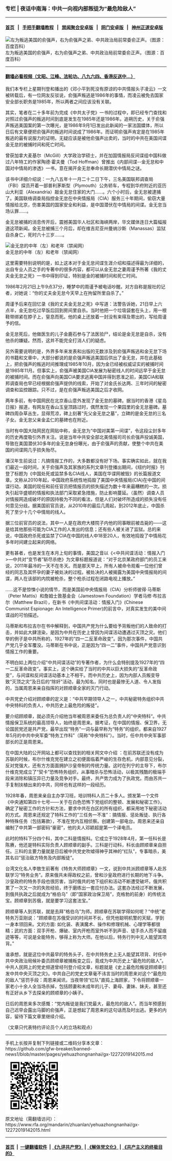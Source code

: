 ### 专栏 | 夜话中南海：中共一向视内部叛徒为“最危险敌人”
------------------------

#### [首页](https://github.com/gfw-breaker/banned-news1/blob/master/README.md) &nbsp;&nbsp;|&nbsp;&nbsp; [手把手翻墙教程](https://github.com/gfw-breaker/guides/wiki) &nbsp;&nbsp;|&nbsp;&nbsp; [禁闻聚合安卓版](https://github.com/gfw-breaker/bn-android) &nbsp;&nbsp;|&nbsp;&nbsp; [网门安卓版](https://github.com/oGate2/oGate) &nbsp;&nbsp;|&nbsp;&nbsp; [神州正道安卓版](https://github.com/SzzdOgate/update) 



<div id="headerimg">
 <img alt="左为叛逃美国的俞强声，右为俞强声之弟、中共政治局前常委俞正声。（图源：百度百科）" src="https://www.rfa.org/mandarin/zhuanlan/yehuazhongnanhai/gx-12272019142015.html/yt1227f.jpg/image" title="左为叛逃美国的俞强声，右为俞强声之弟、中共政治局前常委俞正声。（图源：百度百科）"/>
 <div id="headerimgcontents">
  <div id="headerimgcaption">
   <span>
    左为叛逃美国的俞强声，右为俞强声之弟、中共政治局前常委俞正声。（图源：百度百科）
   </span>
   <!-- zoomattribute -->
  </div>
  <!-- headerimgcaption -->
 </div>
 <!-- headerimagecontents -->
</div>

<hr/>


#### [翻墙必看视频（文昭、江峰、法轮功、八九六四、香港反送中...）](https://github.com/gfw-breaker/banned-news1/blob/master/pages/link3.md)

<div id="storytext">
 <div>
  <div class="slot_header">
  </div>
 </div>
 <p>
  我们本专栏上星期刊登和播出的《邓小平到死没有原谅的中共情报头子凌云》一文被转载后，有一位网友反驳说，俞强声叛逃是1986年的事情，而凌云被免去国家安全部长职务是1985年，所以两者之间应该没有关联。
 </p>
 <p>
  其实，笔者在二十多年前为完成《中共太子党》一书的过程中，即已经专门查找和对照过俞强声的叛逃时间到底是发生在1985年还是1986年。追朔历史，关于俞强声叛逃美国案的第一次曝光，是1986年9月1日发出此新闻的一家法国媒体，所以日后有文章便把俞强声的叛逃时间说成了1986年。而证明俞强声肯定是在1985年叛逃的最有说服力的证明，无疑应该是被他俞强声出卖的，当时的中共在美国间谍金无怠的被捕时间和死亡时间。
 </p>
 <p>
  曾获加拿大麦基尔（McGill）大学政治学硕士，并在加国情报局反间谍组中国科做过八年特工的作家陶德·霍夫曼（Tod Hoffman）曾推出《内部间谍--金无怠和中国对中情局的渗透》一书，意在揭开金无怠奉命长期潜伏中情局之谜。
 </p>
 <p>
  该书中详细介绍说：一九八五年十一月二十二日下午，三名美国联邦调查局（FBI）探员开着一部普利茅斯型（Plymouth）公务轿车，专程到华府附近的亚历山大利亚（Alexandria）敲金无怠住家的大门……。六个小时后，金无怠被逮捕了。美国联络调查局指控金无怠在中央情报局（CIA）服务三十年期间，偷窃大量情报给北京，伤害美国的国家安全和利益，是中国潜伏在中情局的间谍。金无怠当场认罪……。
 </p>
 <p>
  金无怠被捕的消息传开后，震撼美国华人社区和海峡两岸，华文媒体连日大篇幅报道这项新闻。金无怠被捕三个月后，却在维吉尼亚州曼纳沙斯（Manassas）监狱自杀身亡，死时六十三岁……。
 </p>
 <p>
  <div class="image-inline captioned" style="width:600px;">
   <div style="width:600px;">
    <img alt="金无怠的中年（左）和老年（禁闻网）" src="https://www.rfa.org/mandarin/zhuanlan/yehuazhongnanhai/gx-12272019142015.html/yt1227e.jpg" title="金无怠的中年（左）和老年（禁闻网）"/>
   </div>
   <div class="image-caption">
    <span style="width:600px;">
     金无怠的中年（左）和老年（禁闻网）
    </span>
    <span class="copyright">
    </span>
   </div>
  </div>
 </p>
 <p>
  这里需要特别说明的是，如上这本对于金无怠间谍生涯介绍和描述得最为详细的，出自专业人员之手的专著中的很多内容，都可以从金无怠之妻周谨予所著《我的丈夫金无怠之死》一书中得到印证，特别是金的被捕时间和死亡时间。
 </p>
 <p>
  1986年2月21日上午9点37分，睡梦中的周谨予被电话吵醒。对方自称是报社的记者，对她说：“你的丈夫金无怠今天早上在拘留所里自杀了。”
 </p>
 <p>
  周谨予后来在回忆录《我的丈夫金无怠之死》中写道：法警告诉她，21日早上六点半，金无怠吃过早饭后回到房间里自杀。当时他把一个垃圾袋套在头上，用一根鞋带绑紧在脖子上，窒息而死。他的桌上还放着一封没有来得及寄出的，写给周谨予的信。
 </p>
 <p>
  金无怠死后，他做医生的儿子金鹿石参与了法医验尸，结论是金无怠是自杀，没有他杀的嫌疑。然而，这并不能完全打消人们的疑虑。
 </p>
 <p>
  另外需要说明的是，外界多年来发表和出版的无数涉及到俞强声叛逃和金无怠下场的书籍和文章中，大部分都说的是俞强声叛逃美国后供出了金无怠，并在此基础上，把俞强声的叛逃时间推理成1985年10月，因为金已经被权威证实的被捕时间是1985年11月。但事实上，俞强声被美国CIA发展为秘密线人的时间远早于金无怠的被捕时间。而在俞强声向美国CIA要求逃离中国并得到恩准之前，美国CIA和联邦调查局也早已经根据俞强声提供的线索，开始了对金氏长达两、三年时间的秘密调查和监控跟踪。只不过，是在俞强声叛逃美国之后才收网。
 </p>
 <p>
  两年多前，有中国网民在北京香山意外发现了金无怠的墓碑。据当时的香港《星岛日报》报道，有网友在香山玉皇顶路过时，偶然发现一个果园里的金无怠墓碑。墓碑四周杂草丛生，显得荒凉，碑上刻著“先父金无怠之墓”，立碑的是金无怠的三名子女。金无怠父亲金孟仁的墓碑也在附近。
 </p>
 <p>
  当时有中国大陆网民在网贴中称，金无怠为“中国对美第一间谍”，令这段尘封多年的历史再度吸引外界关注。说是当年中共安全部北美情报司司长俞强声投诚美国，导致在美国潜伏30多年的金无怠身份曝光，由于俞强声的贡献，使整个中共在美国的间谍网几乎损失殆尽。
 </p>
 <p>
  潘汉年生前说过：凡搞情报工作的，大多数都没有好下场。事实确实如此，就在我们最近一段时间，关于俞强声及其家族的系列文章刊登播出期间，《纽约时报》刊登了标题为《中国处死或监禁多名CIA线人，美国在华谍网被毁》的长篇报道文章。文称从2010年起，中国政府系统性地捣毁了美国中央情报局(CIA)在中国的间谍行动，美国的现任和前任官员把情报员的损失描述为数十年来最糟糕的一次。损失引起华盛顿的情报和执法部门采取紧急措施，防止影响蔓延。（虽然）调查人员对情报网造成破坏的原因持极为不同的看法，但是人们对破坏所造成的损失没有任何意见分歧。据美国前官员说，从2010年的最后几周起，到2012年底止，中国杀死了至少十几个中情局的线人。
 </p>
 <p>
  据三位前官员的说法，其中一人是在政府大楼院子内他的同事眼前被击毙的——这是给其他那些可能为CIA工作的人发出的信息；还有些人被关进了监狱。总的来说，中国政府杀死或监禁了CIA在中国的线人中18至20人，有效地捣毁了中情局花多年时间建立起来的网络。
 </p>
 <p>
  更有甚者，也是发生在本月上旬的事情，美国之音以《&lt;中共间谍活动：情报入门&gt;—中共对“变节者”斩尽杀绝》为文章标题报道说：“对于北京某政府部门的员工来说，2011年最冷的一天不在冬天。而是那天早上，所有人被命令观看一位他们曾经的同志及其怀孕的妻子被处决的过程。被处决的人被揭露为美国中央情报局的间谍，两人在该部的内院被枪杀，整个枪杀过程在闭路电视上播放。”
 </p>
 <p>
  ……这不是惊悚小说的情节，而是美国前中央情报局（CIA）分析师彼得·马蒂斯（Peter Mattis）和詹姆士敦基金会（Jamestown Foundation）学者马修·布拉吉尔（Matthew Brazil），在新书《中共间谍活动：情报入门》(Chinese Communist Espionage: An Intelligence Primer)的前言中，对真实发生的美中间谍战的可怕描述。
 </p>
 <p>
  马蒂斯和布拉吉尔在书中解释到，中国共产党为什么要给予背叛他们的人致命的打击，并如此大肆渲染，是因为中共在历史上曾因为间谍活动遭遇过灭顶之灾。他们举的例子是中共所称的，1927年的“四一二反革命政变”。因为那次事件，中国共产党几乎全军覆没。马蒂斯在书中说，正是因为“四一二”事件，中国共产党意识到情报工作的重要。
 </p>
 <p>
  不明白如上两位介绍“中共间谍活动”的专著作者，为什么会特别提及1927年的“四一二反革命政变”。事实上，这个确实给了当时的中共以巨大损失的“反革命政变”，与间谍和反间谍活动基本上不相干。而中共历史上，因为内部人员叛变导致“灭顶之灾”及日后的“除奸”活动，最为知名，同时也是最惨无人道、令人发指的，当属周恩来亲自指挥的对顾顺章全家的灭门行动。
 </p>
 <p>
  中共党史介绍对顾顺章的定义是：“中共早期领导人之一，中共秘密特务组织中共中央特科的负责人，中共历史上最危险的叛徒”。
 </p>
 <p>
  要介绍顾顺章，就必须先介绍他当年被周恩来委任为总负责人的“中央特科“。中共情报保卫系统的最高领导人，始终是周恩来。据考证，在中国的情报、保卫界，无论国民党还是共产党，最早出现“特务”一词与最早称为“特务”的组织，都来自1927年5月的中共中央军委“特务工作科”（简称“中央特科”）。当时，任中共中央军事部部长的正是周恩来。
 </p>
 <p>
  在中国大陆的公开网站上都可以查找到的相关网文中介绍 ：在前苏联还没有成为苏联的时候，布尔什维克党在建立之初便面临着严峻的生存危机，内部意见分裂，反对党强大，还有方方面面拥护沙皇帝制的传统力量。这时在列宁的主导下，布尔什维克党成立了“契卡”恐怖特务组织，从事暗杀与恐怖活动，以极其残酷的极端手段来消除和镇压异已力量及竞争对手。最终，共产势力成为了执政党。而由苏共一手复制扶植出来的中共，同样也有这样的一段经历。
 </p>
 <p>
  1928年春，周恩来亲自主办学习班，培训特科人员二十多人。颁发第一个文件《中央通知第四十七号——关于在白色恐怖下党组织的整顿、发展和秘密工作》，确定了秘密工作的方针和方法，要求中共在白区的所有组织，都采用地下秘密活动的方式。周恩来还规定了特科工作的“三任务一不准”：搞情报、惩处叛徒、执行各种特殊任务（包括筹款），不准在党内互相侦察。创建第一部电台。周恩来还亲自编制了中共第一部密码“豪密”，他的夫人邓颖超是第一个译电员。
 </p>
 <p>
  此时的特科下分四个科，其中二科是情报科。它成立于1928年4月，第一任科长是陈赓，他还是特科实际负责人顾顺章的副手。三科是行动科，科长由顾顺章亲自担任。三科的主要力量就是日后被中共党史吹嘘得神乎其神的“红队”，专事暗杀，美其名曰“惩治敌方特务及内部叛徒”。
 </p>
 <p>
  台湾文化名人李敖生前著有《特务大师顾顺章》一文，说到中共派顾顺章等人赴苏联学习“特务业务”。原来俄共未得政权之前，曾和沙皇政府进行长期的地下斗争。沙皇政府的特务手段也很厉害，当时俄共的地下组织和活动不断遭受破坏。俄共积累了一次又一次的失败经验，终于磨练出一套应付办法。这套办法经过不断发展，到俄共执政之后就成为“格伯乌”（即“国家政治保卫局”，克格勃的前身）的传统法宝。顾顺章到苏俄，就是要学习这套法宝。”
 </p>
 <p>
  顾顺章等人到苏联，就是去拜”格伯乌”为师。顾顺章在苏联学得如何呢？“中统”老特务万亚刚说：“顾顺章在苏俄受训的时间并不长，但凭他聪明机警的天赋，学到一身本领回来。文的方面: 如化装、表演魔术、操作和修理机械、心理学等都很精；武的方面：双手开枪、爆破、室内开枪而室外听不到声音、徒手杀人而不留痕迹等等，可说是全能特务，够得上称为大师。在他以后，特务行列中无人能望其项背。”
 </p>
 <p>
  谁承想，就是这位中共最早的特务头子，在中共特务史上无人能望其项背、时任中共中央政治局候补委员顾顺章被捕叛变之后，竟成为中共历史上“最危险的敌人”。中共人民网上的党史频道曾经刊登介绍文章，标题就是《史上最危险叛徒顾顺章引发中共中央灭顶之灾》。中共自己的党史文章毫不讳言当时的周恩来对这个“最危险的敌人”惩罚手段：周恩来闻讯，当夜带领“红队”直捣上海顾家，下令将顾顺章一家老小十余人全当场杀掉，包括顾妻和未成年的儿子、妻母、妻妹、妹夫，甚至还有正好从乡下去探亲的顾顺章的小姨子。
 </p>
 <p>
  日后的周恩来多次感慨：“党内叛徒是我们党最大，最危险的敌人”。而当年预感到自己迟早会露出马脚的俞强声，正是想起了周恩来的这句话而及时出逃。更多的内容，留待下篇文章里继续介绍。
 </p>
 <p>
  （文章只代表特约评论员个人的立场和观点）
 </p>
</div>

<hr/>
手机上长按并复制下列链接或二维码分享本文章：<br/>
https://github.com/gfw-breaker/banned-news1/blob/master/pages/yehuazhongnanhai/gx-12272019142015.md <br/>
<a href='https://github.com/gfw-breaker/banned-news1/blob/master/pages/yehuazhongnanhai/gx-12272019142015.md'><img src='https://github.com/gfw-breaker/banned-news1/blob/master/pages/yehuazhongnanhai/gx-12272019142015.md.png'/></a> <br/>
原文地址（需翻墙访问）：https://www.rfa.org/mandarin/zhuanlan/yehuazhongnanhai/gx-12272019142015.html


------------------------
#### [首页](https://github.com/gfw-breaker/banned-news1/blob/master/README.md) &nbsp;|&nbsp; [一键翻墙软件](https://github.com/gfw-breaker/nogfw/blob/master/README.md) &nbsp;| [《九评共产党》](https://github.com/gfw-breaker/9ping.md/blob/master/README.md#九评之一评共产党是什么) | [《解体党文化》](https://github.com/gfw-breaker/jtdwh.md/blob/master/README.md) | [《共产主义的终极目的》](https://github.com/gfw-breaker/gczydzjmd.md/blob/master/README.md)


<img src='http://gfw-breaker.win/banned-news/pages/yehuazhongnanhai/gx-12272019142015.md' width='0px' height='0px'/>